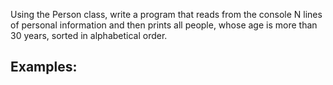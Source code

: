 Using the Person class, write a program that reads from the console N lines of personal information and then prints all people, whose age is more than 30 years, sorted in alphabetical order.

## Examples:


